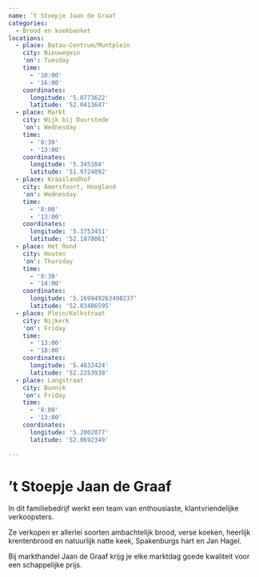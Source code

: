```yaml
---
name: ’t Stoepje Jaan de Graaf
categories:
  - Brood en koekbanket
locations:
  - place: Batau-Centrum/Muntplein
    city: Nieuwegein
    'on': Tuesday
    time:
      - '10:00'
      - '16:00'
    coordinates:
      longitude: '5.0773622'
      latitude: '52.0413647'
  - place: Markt
    city: Wijk bij Duurstede
    'on': Wednesday
    time:
      - '8:30'
      - '13:00'
    coordinates:
      longitude: '5.345104'
      latitude: '51.9724892'
  - place: Kraailandhof
    city: Amersfoort, Hoogland
    'on': Wednesday
    time:
      - '8:00'
      - '13:00'
    coordinates:
      longitude: '5.3753451'
      latitude: '52.1878061'
  - place: Het Rond
    city: Houten
    'on': Thursday
    time:
      - '8:30'
      - '14:00'
    coordinates:
      longitude: '5.169949263498237'
      latitude: '52.03486595'
  - place: Plein/Kolkstraat
    city: Nijkerk
    'on': Friday
    time:
      - '13:00'
      - '18:00'
    coordinates:
      longitude: '5.4832424'
      latitude: '52.2253938'
  - place: Langstraat
    city: Bunnik
    'on': Friday
    time:
      - '8:00'
      - '13:00'
    coordinates:
      longitude: '5.2002077'
      latitude: '52.0692349'

---
```


# ’t Stoepje Jaan de Graaf

In dit familiebedrijf werkt een team van enthousiaste, klantvriendelijke verkoopsters.

Ze verkopen er allerlei soorten ambachtelijk brood, verse koeken, heerlijk krentenbrood en natuurlijk natte keek, Spakenburgs hart en Jan Hagel.

Bij markthandel Jaan de Graaf krijg je elke marktdag goede kwaliteit voor een schappelijke prijs.

 
